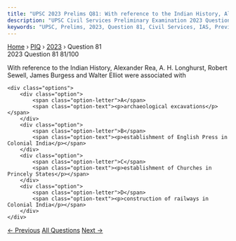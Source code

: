 ```yaml
---
title: "UPSC 2023 Prelims Q81: With reference to the Indian History, Alexander Rea, A. H. L..."
description: "UPSC Civil Services Preliminary Examination 2023 Question 81 with options and answer"
keywords: "UPSC, Prelims, 2023, Question 81, Civil Services, IAS, Previous Year Questions"
---
```


<nav class="breadcrumb">
    <a href="../../">Home</a>
    <span>›</span>
    <a href="../">PIQ</a>
    <span>›</span>
    <a href="./">2023</a>
    <span>›</span>
    <span>Question 81</span>
</nav>

<div class="question-header">
    <div class="question-meta">
        <span class="year-badge">2023</span>
        <span class="question-number">Question 81</span>
        <span class="progress">81/100</span>
    </div>
    <div class="progress-bar">
        <div class="progress-fill" style="width: 81.0%"></div>
    </div>
</div>

<div class="question-content">
    <div class="question-text">
        <p>With reference to the Indian History, Alexander Rea, A. H. Longhurst, Robert Sewell, James Burgess and Walter Elliot were associated with</p>
    </div>
    
    <div class="options">
        <div class="option">
            <span class="option-letter">A</span>
            <span class="option-text"><p>archaeological excavations</p></span>
        </div>
        <div class="option">
            <span class="option-letter">B</span>
            <span class="option-text"><p>establishment of English Press in Colonial India</p></span>
        </div>
        <div class="option">
            <span class="option-letter">C</span>
            <span class="option-text"><p>establishment of Churches in Princely States</p></span>
        </div>
        <div class="option">
            <span class="option-letter">D</span>
            <span class="option-text"><p>construction of railways in Colonial India</p></span>
        </div>
    </div>
</div>

<div class="question-nav">
    <a href="../q080-consider-the-following-statements-in-respect-of-el/" class="nav-btn prev">← Previous</a>
    <a href="../" class="nav-btn center">All Questions</a>
    <a href="../q082-consider-the-following-pairs-site-well-known-for-1/" class="nav-btn next">Next →</a>
</div>
